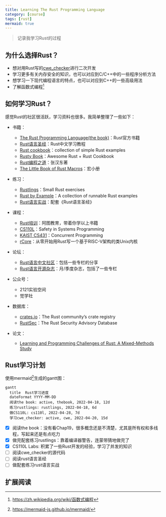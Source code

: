 ```yaml
---
title: Learning The Rust Programming Language
category: [course]
tags: [rust]
mermaid: true
---
```


> 记录我学习Rust的过程

## 为什么选择Rust？

* 想对用Rust写的[cwe_checker](https://github.com/fkie-cad/cwe_checker)进行二次开发
* 学习更多有关内存安全的知识，也可以对应到C/C++中的一些程序分析方法
* 想学习一下现代编程语言的特点，也可以对应到C++的一些高级用法
* 了解函数式编程[^fp]

## 如何学习Rust？

感觉Rust的社区很活跃，学习资料也很多。我简单整理了一些如下：

* 书籍：
  * [The Rust Programming Language(the book)](https://github.com/rust-lang/book)：Rust官方书籍
  * [Rust语言圣经](https://course.rs)：Rust中文学习教程
  * [Rust cookbook](https://rust-lang-nursery.github.io/rust-cookbook/)：collection of simple Rust examples
  * [Rusty Book](https://rusty.rs/about.html)：Awesome Rust + Rust Cookbook
  * [Rust编程之道](https://docs.rs/tao-of-rust/1.0.1/tao_of_rust/)：张汉东著
  * [The Little Book of Rust Macros](https://danielkeep.github.io/tlborm/book/index.html)：宏小册

* 练习：
  * [Rustlings](https://github.com/rust-lang/rustlings)：Small Rust exercises
  * [Rust by Example](https://doc.rust-lang.org/rust-by-example/index.html)：A collection of runnable Rust examples
  * [Rust语言实战](https://practice.rs/)：配套《Rust语言圣经》

* 课程：
  * [Rust培训](<https://rustedu.com>)：阿图教育，带着你学以上书籍
  * [CS110L](https://web.stanford.edu/class/cs110l/)：Safety in Systems Programming
  * [KAIST CS431](https://github.com/kaist-cp/cs431)：Concurrent Programming
  * [rCore](https://github.com/LearningOS/os-lectures)：从零开始用Rust写一个基于RISC-V架构的类Unix内核

* 论坛：
  * [Rust语言中文社区](https://rustcc.cn)：包括一些专栏的分享
  * [Rust语言开源杂志](https://github.com/RustMagazine)：月/季度杂志，包括了一些专栏

* 公众号：
  * 2121实验空间
  * 觉学社

* 数据库：
  * [crates.io](https://crates.io)：The Rust community’s crate registry
  * [RustSec](https://rustsec.org/advisories/)：The Rust Security Advisory Database

* 论文：
  * [Learning and Programming Challenges of Rust: A Mixed-Methods Study](https://songlh.github.io/paper/survey.pdf)

## Rust学习计划

使用mermaid[^mermaid]生成的gantt图：

```mermaid
gantt
  title  Rust学习进度
  dateFormat YYYY-MM-DD
  阅读the book: active, thebook, 2022-04-18, 12d
  练习rustlings: rustlings, 2022-04-18, 6d
  做CS110L: cs110l, 2022-04-28, 7d
  学习cwe_checker: active, cwe, 2022-04-20, 15d
```

* [x] 阅读the book：没有看Chap19，很多概念还是不清楚，尤其是所有权和多线程，写起来还是有点吃力
* [x] 做完配套练习rustlings：靠着编译器警告，连蒙带猜地做完了
* [x] CS110L Labs: 积累了一些Rust开发的经验，学习了并发的知识
* [ ] 阅读cwe_checker的源代码
* [ ] 阅读rust语言圣经
* [ ] 做配套练习rust语言实战

## 扩展阅读

[^fp]: https://zh.wikipedia.org/wiki/函数式编程
[^mermaid]: https://mermaid-js.github.io/mermaid/
